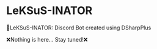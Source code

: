 # LeKSuS-INATOR
👾LeKSuS-INATOR: Discord Bot created using DSharpPlus

❌Nothing is here... Stay tuned!❌
